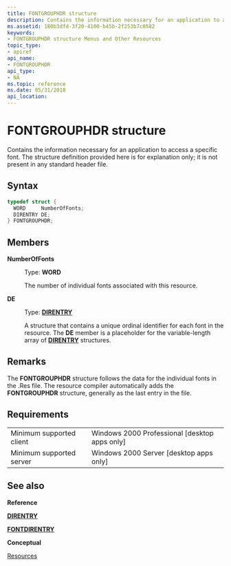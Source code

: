 ```yaml
---
title: FONTGROUPHDR structure
description: Contains the information necessary for an application to access a specific font. The structure definition provided here is for explanation only; it is not present in any standard header file.
ms.assetid: 180b3dfd-3f20-4100-b45b-2f253b7c0582
keywords:
- FONTGROUPHDR structure Menus and Other Resources
topic_type:
- apiref
api_name:
- FONTGROUPHDR
api_type:
- NA
ms.topic: reference
ms.date: 05/31/2018
api_location: 
---
```


# FONTGROUPHDR structure

Contains the information necessary for an application to access a specific font. The structure definition provided here is for explanation only; it is not present in any standard header file.

## Syntax


```C++
typedef struct {
  WORD     NumberOfFonts;
  DIRENTRY DE;
} FONTGROUPHDR;
```



## Members

<dl> <dt>

**NumberOfFonts**
</dt> <dd>

Type: **WORD**

</dd> <dd>

The number of individual fonts associated with this resource.

</dd> <dt>

**DE**
</dt> <dd>

Type: **[**DIRENTRY**](direntry.md)**

</dd> <dd>

A structure that contains a unique ordinal identifier for each font in the resource. The **DE** member is a placeholder for the variable-length array of [**DIRENTRY**](direntry.md) structures.

</dd> </dl>

## Remarks

The **FONTGROUPHDR** structure follows the data for the individual fonts in the .Res file. The resource compiler automatically adds the **FONTGROUPHDR** structure, generally as the last entry in the file.

## Requirements



|                                     |                                                            |
|-------------------------------------|------------------------------------------------------------|
| Minimum supported client<br/> | Windows 2000 Professional \[desktop apps only\]<br/> |
| Minimum supported server<br/> | Windows 2000 Server \[desktop apps only\]<br/>       |



## See also

<dl> <dt>

**Reference**
</dt> <dt>

[**DIRENTRY**](direntry.md)
</dt> <dt>

[**FONTDIRENTRY**](fontdirentry.md)
</dt> <dt>

**Conceptual**
</dt> <dt>

[Resources](resources.md)
</dt> </dl>

 

 





